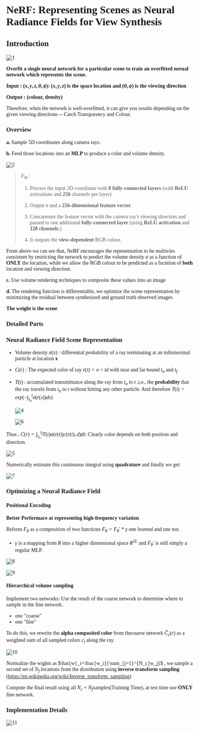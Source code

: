 <font face = "Times New Roman">

# NeRF: Representing Scenes as Neural Radiance Fields for View Synthesis

## Introduction

![1](1.png)

**Overfit a single neural network for a particular scene to train an overfitted nerual network which represents the scene.**

**Input : $(x,y,z,\theta,\phi)$: $(x,y,z)$ is the space location and $(\theta,\phi)$ is the viewing direction**  

**Output : (colour, density)**

Therefore, when the network is well-overfitted, it can give you results depending on the given viewing directions -- Catch Transparency and Colour.

### Overview

**a.** Sample 5D coordinates along camera rays.

**b.** Feed those locations into an **MLP** to produce a color and volume density.

![2](2.png)

> $F_{\Theta}$ : 
>
> 1. Process the input 3D coordinate with **8 fully-connected layers** (with **ReLU** activations and **256** channels per layer)
>
> 2. Output $\sigma$ and a **256-dimensional feature vector**.
>
> 3. Concatenate the feature vector with the camera ray's viewing direction and passed to one additional **fully-connected layer** (using **ReLU activation** and **128 channels**.)
> 4. It outputs the **view-dependent** RGB colour.

From above we can see that, NeRF encourages the representation to be multivies consistent by restricting the network to predict the volume density $\sigma$ as a function of **ONLY** the location, while we allow the RGB colour to be predicted as a fucntion of **both** location and viewing direction.

**c.** Use volume rendering techniques to composite these values into an image

**d.** The rendering function is differentiable, we optimize the scene representation by minimizing the residual between synthesized and ground truth observed images.

**The weight is the scene**

### Detailed Parts 

### Neural Radiance Field Scene Representation

* Volume density $\sigma(x)$ : differential probability of a ray terminating at an infinitesimal particle at location **x** 

* $C(r)$ : The expected color of ray $r(t) = o+td$  with near and far bound $t_n$ and $t_f$​

* $T(t)$ : accumulated transmittance along the ray from $t_n$ to $t$ ,i.e., the **probability** that the ray travels from $t_n$ to $t$ without hitting any other particle. And therefore $T(t)=exp(-\int_{t_n}^{t}\sigma(r(s))ds)$​

  ![4](4.png)

  ![6](6.png)

Thus , $C(r) = \int_{t_n}^{t_f} T(t) \sigma(r(t))c(r(t),d)dt$​  : Clearly color depends on both position and direction.

![5](5.png)

Numerically estimate this continuous integral using **quadrature** and finally we get:

![7](7.png)

### Optimizing a Neural Radiance Field

#### Positional Encoding

**Better Performace at representing high-frequency variation**

Reform $F_{\theta}$ as a composition of two functions $F_{\theta}=F_{\theta}'*\gamma$ one learned and one not.

* $\gamma$ is a mapping from $R$ into a higher dimensional space $R^{2L}$ and $F_{\theta}'$ is still simply a regular MLP.

![8](8.png)

![9](9.png)

#### Hierarchical volume sampling

Implement two networks: Use the result of the coarse network to determine where to sample in the fine network. 

* one "coarse"
* one "fine"

To do this, we rewrite the **alpha composited color** from thecoarse network $\hat{C}_c(r)$ as a weighted sum of all sampled colors $c_i$​ along the ray.

![10](10.png)

Normalize the wights as $\hat{w}_i=\frac{w_i}{\sum_{j=1}^{N_c}w_j}$ , we sample a second set of $N_f$ locations from the distribution using **inverse transform sampling** (https://en.wikipedia.org/wiki/Inverse_transform_sampling)

Compute the final result using all $N_c + N_f$​ samples(Training Time), at test time use **ONLY** fine network.



### Implementation Details

![11](11.png)

</font>
